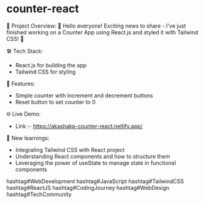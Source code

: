 # counter-react

🔗 Project Overview:
🎉 Hello everyone! Exciting news to share - I've just finished working on a Counter App using React.js and styled it with Tailwind CSS! 🚀

🛠️ Tech Stack:
- React.js for building the app
- Tailwind CSS for styling

🌟 Features:
- Simple counter with increment and decrement buttons
- Reset button to set counter to 0

🌐 Live Demo:
- Link :- https://akashakp-counter-react.netlify.app/

🙌 New learnings:
- Integrating Tailwind CSS with React project
- Understanding React components and how to structure them
- Leveraging the power of useState to manage state in functional components

hashtag#WebDevelopment hashtag#JavaScript hashtag#TailwindCSS hashtag#ReactJS hashtag#CodingJourney hashtag#WebDesign hashtag#TechCommunity
